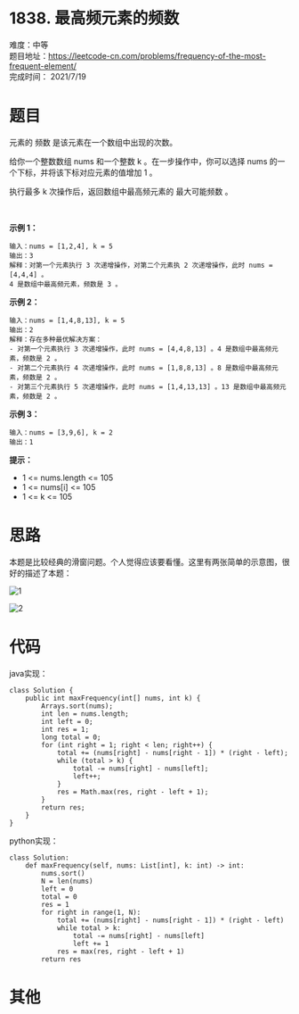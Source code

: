 # 1838. 最高频元素的频数
难度：中等   
题目地址：https://leetcode-cn.com/problems/frequency-of-the-most-frequent-element/   
完成时间：  2021/7/19   
# 题目
元素的 频数 是该元素在一个数组中出现的次数。

给你一个整数数组 nums 和一个整数 k 。在一步操作中，你可以选择 nums 的一个下标，并将该下标对应元素的值增加 1 。

执行最多 k 次操作后，返回数组中最高频元素的 最大可能频数 。

 

**示例 1：**
```
输入：nums = [1,2,4], k = 5
输出：3
解释：对第一个元素执行 3 次递增操作，对第二个元素执 2 次递增操作，此时 nums = [4,4,4] 。
4 是数组中最高频元素，频数是 3 。
```
**示例 2：**
```
输入：nums = [1,4,8,13], k = 5
输出：2
解释：存在多种最优解决方案：
- 对第一个元素执行 3 次递增操作，此时 nums = [4,4,8,13] 。4 是数组中最高频元素，频数是 2 。
- 对第二个元素执行 4 次递增操作，此时 nums = [1,8,8,13] 。8 是数组中最高频元素，频数是 2 。
- 对第三个元素执行 5 次递增操作，此时 nums = [1,4,13,13] 。13 是数组中最高频元素，频数是 2 。
```
**示例 3：**
```
输入：nums = [3,9,6], k = 2
输出：1
```

**提示：**

+ 1 <= nums.length <= 105
+ 1 <= nums[i] <= 105
+ 1 <= k <= 105

# 思路
本题是比较经典的滑窗问题。个人觉得应该要看懂。这里有两张简单的示意图，很好的描述了本题：

![1](https://pic.leetcode-cn.com/1626630769-qJimuE-%E5%A2%9E%E5%8A%A0.png)

![2](https://pic.leetcode-cn.com/1626630780-mgAuPx-%E5%87%8F%E5%B0%91.png)

# 代码
java实现：   
```
class Solution {
    public int maxFrequency(int[] nums, int k) {
        Arrays.sort(nums);
        int len = nums.length;
        int left = 0;
        int res = 1;
        long total = 0;
        for (int right = 1; right < len; right++) {
            total += (nums[right] - nums[right - 1]) * (right - left);
            while (total > k) {
                total -= nums[right] - nums[left];
                left++;
            }
            res = Math.max(res, right - left + 1);
        }
        return res;
    }
}
```
python实现：   
```
class Solution:
    def maxFrequency(self, nums: List[int], k: int) -> int:
        nums.sort()
        N = len(nums)
        left = 0
        total = 0
        res = 1
        for right in range(1, N):
            total += (nums[right] - nums[right - 1]) * (right - left)
            while total > k:
                total -= nums[right] - nums[left]
                left += 1
            res = max(res, right - left + 1)
        return res
```
# 其他